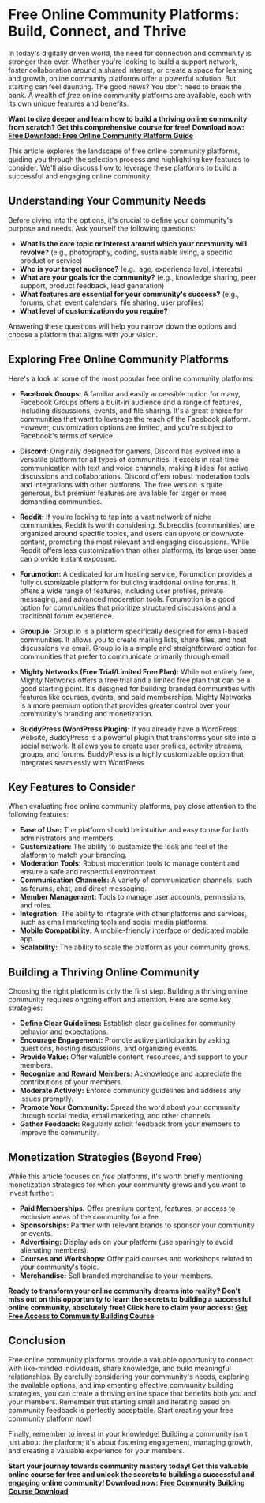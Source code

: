 # Free Online Community Platforms: Build, Connect, and Thrive

In today's digitally driven world, the need for connection and community is stronger than ever. Whether you're looking to build a support network, foster collaboration around a shared interest, or create a space for learning and growth, online community platforms offer a powerful solution. But starting can feel daunting. The good news? You don't need to break the bank. A wealth of *free* online community platforms are available, each with its own unique features and benefits.

**Want to dive deeper and learn how to build a thriving online community from scratch? Get this comprehensive course for free! Download now:** [**Free Download: Free Online Community Platform Guide**](https://udemywork.com/free-online-community-platform)

This article explores the landscape of free online community platforms, guiding you through the selection process and highlighting key features to consider. We'll also discuss how to leverage these platforms to build a successful and engaging online community.

## Understanding Your Community Needs

Before diving into the options, it's crucial to define your community's purpose and needs. Ask yourself the following questions:

*   **What is the core topic or interest around which your community will revolve?** (e.g., photography, coding, sustainable living, a specific product or service)
*   **Who is your target audience?** (e.g., age, experience level, interests)
*   **What are your goals for the community?** (e.g., knowledge sharing, peer support, product feedback, lead generation)
*   **What features are essential for your community's success?** (e.g., forums, chat, event calendars, file sharing, user profiles)
*   **What level of customization do you require?**

Answering these questions will help you narrow down the options and choose a platform that aligns with your vision.

## Exploring Free Online Community Platforms

Here's a look at some of the most popular free online community platforms:

*   **Facebook Groups:** A familiar and easily accessible option for many, Facebook Groups offers a built-in audience and a range of features, including discussions, events, and file sharing. It's a great choice for communities that want to leverage the reach of the Facebook platform. However, customization options are limited, and you're subject to Facebook's terms of service.

*   **Discord:** Originally designed for gamers, Discord has evolved into a versatile platform for all types of communities. It excels in real-time communication with text and voice channels, making it ideal for active discussions and collaborations. Discord offers robust moderation tools and integrations with other platforms. The free version is quite generous, but premium features are available for larger or more demanding communities.

*   **Reddit:** If you're looking to tap into a vast network of niche communities, Reddit is worth considering. Subreddits (communities) are organized around specific topics, and users can upvote or downvote content, promoting the most relevant and engaging discussions. While Reddit offers less customization than other platforms, its large user base can provide instant exposure.

*   **Forumotion:** A dedicated forum hosting service, Forumotion provides a fully customizable platform for building traditional online forums. It offers a wide range of features, including user profiles, private messaging, and advanced moderation tools. Forumotion is a good option for communities that prioritize structured discussions and a traditional forum experience.

*   **Group.io:** Group.io is a platform specifically designed for email-based communities. It allows you to create mailing lists, share files, and host discussions via email. Group.io is a simple and straightforward option for communities that prefer to communicate primarily through email.

*   **Mighty Networks (Free Trial/Limited Free Plan):** While not entirely free, Mighty Networks offers a free trial and a limited free plan that can be a good starting point. It's designed for building branded communities with features like courses, events, and paid memberships. Mighty Networks is a more premium option that provides greater control over your community's branding and monetization.

*   **BuddyPress (WordPress Plugin):** If you already have a WordPress website, BuddyPress is a powerful plugin that transforms your site into a social network. It allows you to create user profiles, activity streams, groups, and forums. BuddyPress is a highly customizable option that integrates seamlessly with WordPress.

## Key Features to Consider

When evaluating free online community platforms, pay close attention to the following features:

*   **Ease of Use:** The platform should be intuitive and easy to use for both administrators and members.
*   **Customization:** The ability to customize the look and feel of the platform to match your branding.
*   **Moderation Tools:** Robust moderation tools to manage content and ensure a safe and respectful environment.
*   **Communication Channels:** A variety of communication channels, such as forums, chat, and direct messaging.
*   **Member Management:** Tools to manage user accounts, permissions, and roles.
*   **Integration:** The ability to integrate with other platforms and services, such as email marketing tools and social media platforms.
*   **Mobile Compatibility:** A mobile-friendly interface or dedicated mobile app.
*   **Scalability:** The ability to scale the platform as your community grows.

## Building a Thriving Online Community

Choosing the right platform is only the first step. Building a thriving online community requires ongoing effort and attention. Here are some key strategies:

*   **Define Clear Guidelines:** Establish clear guidelines for community behavior and expectations.
*   **Encourage Engagement:** Promote active participation by asking questions, hosting discussions, and organizing events.
*   **Provide Value:** Offer valuable content, resources, and support to your members.
*   **Recognize and Reward Members:** Acknowledge and appreciate the contributions of your members.
*   **Moderate Actively:** Enforce community guidelines and address any issues promptly.
*   **Promote Your Community:** Spread the word about your community through social media, email marketing, and other channels.
*   **Gather Feedback:** Regularly solicit feedback from your members to improve the community.

## Monetization Strategies (Beyond Free)

While this article focuses on *free* platforms, it's worth briefly mentioning monetization strategies for when your community grows and you want to invest further:

*   **Paid Memberships:** Offer premium content, features, or access to exclusive areas of the community for a fee.
*   **Sponsorships:** Partner with relevant brands to sponsor your community or events.
*   **Advertising:** Display ads on your platform (use sparingly to avoid alienating members).
*   **Courses and Workshops:** Offer paid courses and workshops related to your community's topic.
*   **Merchandise:** Sell branded merchandise to your members.

**Ready to transform your online community dreams into reality? Don't miss out on this opportunity to learn the secrets to building a successful online community, absolutely free! Click here to claim your access:** [**Get Free Access to Community Building Course**](https://udemywork.com/free-online-community-platform)

## Conclusion

Free online community platforms provide a valuable opportunity to connect with like-minded individuals, share knowledge, and build meaningful relationships. By carefully considering your community's needs, exploring the available options, and implementing effective community building strategies, you can create a thriving online space that benefits both you and your members. Remember that starting small and iterating based on community feedback is perfectly acceptable. Start creating your free community platform now!

Finally, remember to invest in your knowledge! Building a community isn't just about the platform; it's about fostering engagement, managing growth, and creating a valuable experience for your members.

**Start your journey towards community mastery today! Get this valuable online course for free and unlock the secrets to building a successful and engaging online community! Download now:** [**Free Community Building Course Download**](https://udemywork.com/free-online-community-platform)

